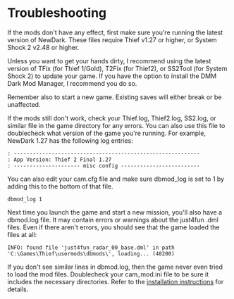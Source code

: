 # Troubleshooting

If the mods don't have any effect, first make sure you're running the latest version of NewDark. These files require Thief v1.27 or higher, or System Shock 2 v2.48 or higher.

Unless you want to get your hands dirty, I recommend using the latest version of TFix (for Thief 1/Gold), T2Fix (for Thief2), or SS2Tool (for System Shock 2) to update your game. If you have the option to install the DMM Dark Mod Manager, I recommend you do so.

Remember also to start a new game. Existing saves will either break or be unaffected.

If the mods still don't work, check your Thief.log, Thief2.log, SS2.log, or similar file in the game directory for any errors. You can also use this file to doublecheck what version of the game you're running. For example, NewDark 1.27 has the following log entries:

```
: -----------------------------------------------------------
: App Version: Thief 2 Final 1.27
: --------------------- misc config -------------------------
```

You can also edit your cam.cfg file and make sure dbmod_log is set to 1 by adding this to the bottom of that file.

```
dbmod_log 1
```

Next time you launch the game and start a new mission, you'll also have a dbmod.log file. It may contain errors or warnings about the just4fun .dml files. Even if there aren't errors, you should see that the game loaded the files at all:

```
INFO: found file 'just4fun_radar_00_base.dml' in path 'C:\Games\Thief\usermods\dbmods\', loading... (40200)
```

If you don't see similar lines in dbmod.log, then the game never even tried to load the mod files. Doublecheck your cam_mod.ini file to be sure it includes the necessary directories. Refer to the [installation instructions](Installation%20and%20Removal.md) for details.